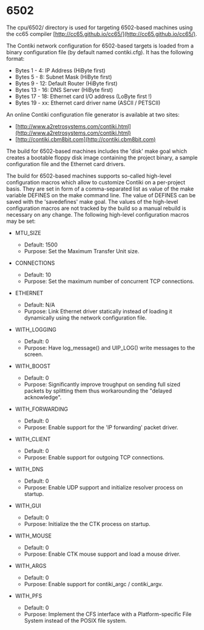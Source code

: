 6502
====

The cpu/6502/ directory is used for targeting 6502-based machines using the
cc65 compiler [http://cc65.github.io/cc65/](http://cc65.github.io/cc65/).

The Contiki network configuration for 6502-based targets is loaded from a
binary configuration file (by default named contiki.cfg). It has the following
format:

- Bytes  1 -  4: IP Address     (HiByte first)
- Bytes  5 -  8: Subnet Mask    (HiByte first)
- Bytes  9 - 12: Default Router (HiByte first)
- Bytes 13 - 16: DNS Server     (HiByte first)
- Bytes 17 - 18: Ethernet card I/O address (LoByte first !)
- Bytes 19 - xx: Ethernet card driver name (ASCII / PETSCII)

An online Contiki configuration file generator is available at two sites:

- [http://www.a2retrosystems.com/contiki.html](http://www.a2retrosystems.com/contiki.html)
- [http://contiki.cbm8bit.com](http://contiki.cbm8bit.com)

The build for 6502-based machines includes the 'disk' make goal which creates a
bootable floppy disk image containing the project binary, a sample
configuration file and the Ethernet card drivers.

The build for 6502-based machines supports so-called high-level configuration
macros which allow to customize Contiki on a per-project basis. They are set in
form of a comma-separated list as value of the make variable DEFINES on the
make command line. The value of DEFINES can be saved with the 'savedefines'
make goal. The values of the high-level configuration macros are not tracked by
the build so a manual rebuild is necessary on any change. The following
high-level configuration macros may be set:

- MTU_SIZE
    - Default: 1500
    - Purpose: Set the Maximum Transfer Unit size.

- CONNECTIONS
    - Default: 10
    - Purpose: Set the maximum number of concurrent TCP connections.

- ETHERNET
    - Default: N/A
    - Purpose: Link Ethernet driver statically instead of loading it dynamically
      using the network configuration file.

- WITH_LOGGING
    - Default: 0
    - Purpose: Have log_message() and UIP_LOG() write messages to the screen.

- WITH_BOOST
    - Default: 0
    - Purpose: Significantly improve troughput on sending full sized packets by
      splitting them thus workarounding the "delayed acknowledge".

- WITH_FORWARDING
    - Default: 0
    - Purpose: Enable support for the 'IP forwarding' packet driver.

- WITH_CLIENT
    - Default: 0
    - Purpose: Enable support for outgoing TCP connections.

- WITH_DNS
    - Default: 0
    - Purpose: Enable UDP support and initialize resolver process on startup.

- WITH_GUI
    - Default: 0
    - Purpose: Initialize the the CTK process on startup.

- WITH_MOUSE
    - Default: 0
    - Purpose: Enable CTK mouse support and load a mouse driver.

- WITH_ARGS
    - Default: 0
    - Purpose: Enable support for contiki_argc / contiki_argv.

- WITH_PFS
    - Default: 0
    - Purpose: Implement the CFS interface with a Platform-specific File System
      instead of the POSIX file system.
